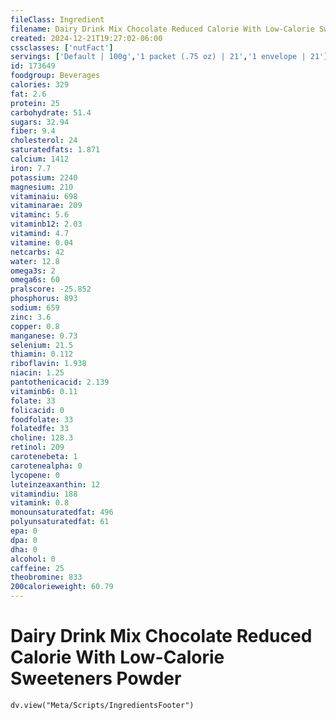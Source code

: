 ```yaml
---
fileClass: Ingredient
filename: Dairy Drink Mix Chocolate Reduced Calorie With Low-Calorie Sweeteners Powder
created: 2024-12-21T19:27:02-06:00
cssclasses: ['nutFact']
servings: ['Default | 100g','1 packet (.75 oz) | 21','1 envelope | 21']
id: 173649
foodgroup: Beverages
calories: 329
fat: 2.6
protein: 25
carbohydrate: 51.4
sugars: 32.94
fiber: 9.4
cholesterol: 24
saturatedfats: 1.871
calcium: 1412
iron: 7.7
potassium: 2240
magnesium: 210
vitaminaiu: 698
vitaminarae: 209
vitaminc: 5.6
vitaminb12: 2.03
vitamind: 4.7
vitamine: 0.04
netcarbs: 42
water: 12.8
omega3s: 2
omega6s: 60
pralscore: -25.852
phosphorus: 893
sodium: 659
zinc: 3.6
copper: 0.8
manganese: 0.73
selenium: 21.5
thiamin: 0.112
riboflavin: 1.938
niacin: 1.25
pantothenicacid: 2.139
vitaminb6: 0.11
folate: 33
folicacid: 0
foodfolate: 33
folatedfe: 33
choline: 128.3
retinol: 209
carotenebeta: 1
carotenealpha: 0
lycopene: 0
luteinzeaxanthin: 12
vitamindiu: 188
vitamink: 0.8
monounsaturatedfat: 496
polyunsaturatedfat: 61
epa: 0
dpa: 0
dha: 0
alcohol: 0
caffeine: 25
theobromine: 833
200calorieweight: 60.79
---
```


# Dairy Drink Mix Chocolate Reduced Calorie With Low-Calorie Sweeteners Powder

```dataviewjs
dv.view("Meta/Scripts/IngredientsFooter")
```